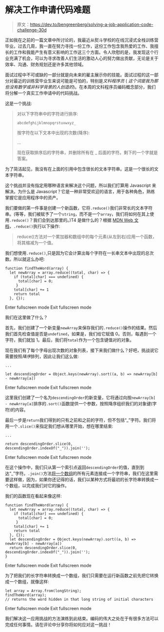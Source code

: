 # 解决工作申请代码难题

> 原文：<https://dev.to/bengreenberg/solving-a-job-application-code-challenge-30d>

正如我在之前的一篇文章中所讨论的，我最近从熨斗学校的在线沉浸式全栈训练营毕业。过去几周，我一直在努力寻找一份工作，这份工作包含我热爱的工作、我擅长的工作和我能产生有意义影响的工作这三个方面。令人欣慰的是，我发现这个行业充满了机会，可以为寻求改善人们生活的激动人心的努力做出贡献，无论是关于效率、沟通、财务规划还是许多其他领域。

面试过程中不可或缺的一部分就是向未来的雇主展示你的技能。面试过程的这一部分对最近的训练营毕业生来说可能是可怕的，特别是*文科程序员* ( *这个词是我为那些没有数学或非科学背景的人创造的*)。在本周的文科程序员编码概念部分，我们将分解一个真实工作申请中的代码挑战。

这是一个挑战:

> 对以下字符串中的字符进行排序:
> 
> `abcdefghijklmnopqrstuvwxyz_`
> 
> 按字符在以下文本中出现的次数(降序):
> 
> ...
> 
> 现在获取排序后的字符串，并删除所有在 _ 后面的字符。剩下的一个字就是答案。

为了简洁起见，我没有在上面的引用中包含很长的文本字符串。这是一个很长的文本字符串。

这个挑战并没有指定用哪种语言来解决这个问题，所以我们打算用 Javascript 来解决。为什么是 Javascript？它是一种非常受欢迎的语言，用于各种角色，熟练掌握它是应用程序中的资产。

我们要做的第一件事是创建一个新函数，它将`.reduce()`我们非常长的文本字符串。(等等，我们被赋予了一个`string`，而不是一个`array`，我们将如何在其上使用`.reduce()`？我们会到达那里的。)T4 是做什么的？根据 [MDN Web 文档](https://developer.mozilla.org/en-US/docs/Web/JavaScript/Reference/Global_Objects/Array/Reduce?v=b)，`.reduce()`执行以下操作:

> reduce()方法对一个累加器和数组中的每个元素(从左到右)应用一个函数，将其缩减为一个值。

我们想使用`.reduce()`,只是因为它会计算出每个字符在一长串文本中出现的总次数。所以就这么办吧:

```
function findTheWord(array) {
  let newArray = array.reduce((total, char) => {
    if (total[char] === undefined) {
      total[char] = 0;
     }
    total[char] += 1
    return total
  }, {}); 
```

Enter fullscreen mode Exit fullscreen mode

我们在这里做了什么？

首先，我们创建了一个新变量`newArray`来保存我们的`.reduce()`操作的结果。然后我们首先检查值是否是`undefined`，如果是，我们给它赋值 0。否则，每遇到一个字符，我们就加 1。最后，我们将`total`作为一个包含键值对的对象。

现在我们有了每个字母出现次数的对象列表，接下来我们做什么？好吧，挑战说它需要按照*降序*排列，因此让我们这么做:

```
...

let descendingOrder = Object.keys(newArray).sort((a, b) => newArray[b] - newArray[a]) 
```

Enter fullscreen mode Exit fullscreen mode

这里我们创建了一个名为`descendingOrder`的新变量，它将通过向按`newArray[b] - newArray[a]`排序的`.sort()`函数提供一个参数，按照降序组织我们的对象键(字符)的内容。

最后一步是`return`我们得到的只有之前和之前的字符，但不包括“_”字符。我们将用一个`.slice()`来指定我们想从哪里开始，想在哪里结束:

```
...

return descendingOrder.slice(0, descendingOrder.indexOf("_")).join(''); 
```

Enter fullscreen mode Exit fullscreen mode

在这个操作中，我们只从第一个索引点返回`descendingOrder`的值，直到到达“_”字符。`.join()`方法[将一个数组](https://developer.mozilla.org/en-US/docs/Web/JavaScript/Reference/Global_Objects/Array/join)的所有元素连接成一个字符串，我们在这里需要这样做，因为，如果你还记得的话，我们以某种方式将最初的长字符串转换成一个数组，以完成我们对它的操作。

我们的函数现在看起来像这样:

```
function findTheWord(array) {
  let newArray = array.reduce((total, char) => {
    if (total[char] === undefined) {
      total[char] = 0;
     }
    total[char] += 1
    return total
  }, {}); 
  let descendingOrder = Object.keys(newArray).sort((a, b) => newArray[b] - newArray[a])
  return descendingOrder.slice(0, descendingOrder.indexOf("_")).join('');
} 
```

Enter fullscreen mode Exit fullscreen mode

为了把我们的长字符串转换成一个数组，我们只需要在运行新函数之前先把它转换成一个数组，就像这样:

```
let array = Array.from(longString);
findTheWord(array);
// returns the word hidden in that long string of initial characters 
```

Enter fullscreen mode Exit fullscreen mode

我们解决这一应用挑战的方法演练到此结束。编码的伟大之处在于有很多方法可以完成任何事情。请在评论中分享你将如何应对这一挑战！